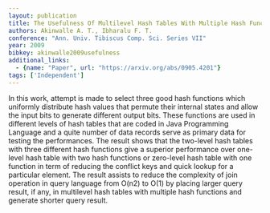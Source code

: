 ```yaml
---
layout: publication
title: The Usefulness Of Multilevel Hash Tables With Multiple Hash Functions In Large Databases
authors: Akinwalle A. T., Ibharalu F. T.
conference: "Ann. Univ. Tibiscus Comp. Sci. Series VII"
year: 2009
bibkey: akinwalle2009usefulness
additional_links:
  - {name: "Paper", url: "https://arxiv.org/abs/0905.4201"}
tags: ['Independent']
---
```

<p>In this work, attempt is made to select three good hash functions
which uniformly distribute hash values that permute their internal
states and allow the input bits to generate different output bits. These
functions are used in different levels of hash tables that are coded in
Java Programming Language and a quite number of data records serve as
primary data for testing the performances. The result shows that the
two-level hash tables with three different hash functions give a
superior performance over one-level hash table with two hash functions
or zero-level hash table with one function in term of reducing the
conflict keys and quick lookup for a particular element. The result
assists to reduce the complexity of join operation in query language
from O(n2) to O(1) by placing larger query result, if any, in multilevel
hash tables with multiple hash functions and generate shorter query
result.</p>
